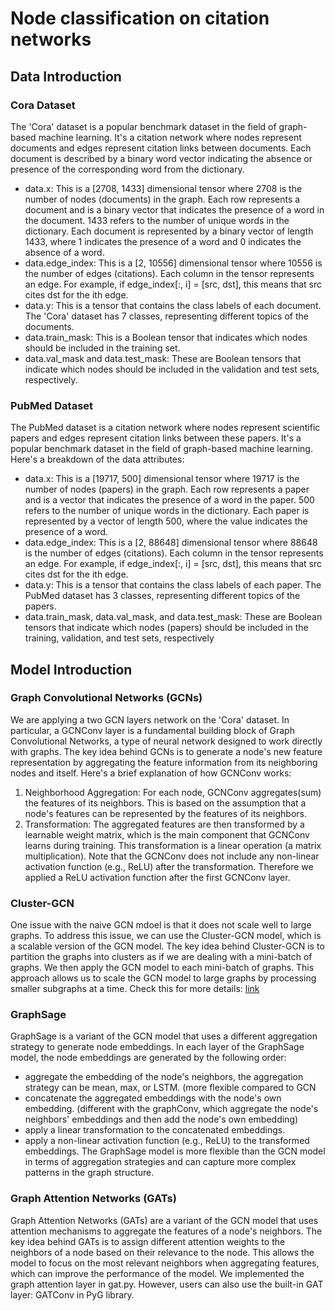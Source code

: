 # Node classification on citation networks

## Data Introduction

### Cora Dataset
The 'Cora' dataset is a popular benchmark dataset in the field of graph-based machine learning.
It's a citation network where nodes represent documents and edges represent citation links between documents.
Each document is described by a binary word vector indicating the absence or presence of the corresponding word
from the dictionary.

- data.x: This is a [2708, 1433] dimensional tensor where 2708 is the number of nodes (documents) in the graph. 
Each row represents a document and is a binary vector that indicates the presence of a word in the document. 1433 
refers to the number of unique words in the dictionary. Each document is represented by a binary vector of length 
1433, where 1 indicates the presence of a word and 0 indicates the absence of a word.
- data.edge_index: This is a [2, 10556] dimensional tensor where 10556 is the number of edges (citations). 
Each column in the tensor represents an edge. For example, if edge_index[:, i] = [src, dst], this means that src 
cites dst for the ith edge.
- data.y: This is a tensor that contains the class labels of each document. The 'Cora' dataset has 7 classes, 
representing different topics of the documents.
- data.train_mask: This is a Boolean tensor that indicates which nodes should be included in the training set.
- data.val_mask and data.test_mask: These are Boolean tensors that indicate which nodes should be included in the 
validation and test sets, respectively. 

### PubMed Dataset
The PubMed dataset is a citation network where nodes represent scientific papers and edges represent citation links between these papers. It's a popular benchmark dataset in the field of graph-based machine learning.  Here's a breakdown of the data attributes:  
- data.x: This is a [19717, 500] dimensional tensor where 19717 is the number of nodes (papers) in the graph. Each row represents a paper and is a vector that indicates the presence of a word in the paper. 500 refers to the number of unique words in the dictionary. Each paper is represented by a vector of length 500, where the value indicates the presence of a word.  
- data.edge_index: This is a [2, 88648] dimensional tensor where 88648 is the number of edges (citations). Each column in the tensor represents an edge. For example, if edge_index[:, i] = [src, dst], this means that src cites dst for the ith edge.  
- data.y: This is a tensor that contains the class labels of each paper. The PubMed dataset has 3 classes, representing different topics of the papers.  
- data.train_mask, data.val_mask, and data.test_mask: These are Boolean tensors that indicate which nodes (papers) should be included in the training, validation, and test sets, respectively

## Model Introduction
### Graph Convolutional Networks (GCNs)
We are applying a two GCN layers network on the 'Cora' dataset. In particular, a GCNConv layer is a fundamental building block of Graph Convolutional Networks, a type of neural network
designed to work directly with graphs. The key idea behind GCNs is to generate a node's new feature
representation by aggregating the feature information from its neighboring nodes and itself.
Here's a brief explanation of how GCNConv works:
1. Neighborhood Aggregation: For each node, GCNConv aggregates(sum) the features of its neighbors.
This is based on the assumption that a node's features can be represented by the features of its neighbors.
2. Transformation: The aggregated features are then transformed by a learnable weight matrix, which is the
main component that GCNConv learns during training. This transformation is a linear operation
(a matrix multiplication).
Note that the GCNConv does not include any non-linear activation function (e.g., ReLU) after the transformation. Therefore we applied a ReLU activation function after the first GCNConv layer.
### Cluster-GCN
One issue with the naive GCN mdoel is that it does not scale well to large graphs. To address this issue, we can use the Cluster-GCN model, which is a scalable version of the GCN model. 
The key idea behind Cluster-GCN is to partition the graphs into clusters as if we are dealing with a mini-batch of graphs. We then apply the GCN model to each mini-batch of graphs. 
This approach allows us to scale the GCN model to large graphs by processing smaller subgraphs at a time.
Check this for more details: [link](https://colab.research.google.com/drive/1XAjcjRHrSR_ypCk_feIWFbcBKyT4Lirs?usp=sharing#scrollTo=zWn5yzT0LOzH)
### GraphSage
GraphSage is a variant of the GCN model that uses a different aggregation strategy to generate node embeddings. In each layer of the GraphSage model, the node embeddings are generated by the following order:
- aggregate the embedding of the node's neighbors, the aggregation strategy can be mean, max, or LSTM. (more flexible compared to GCN
- concatenate the aggregated embeddings with the node's own embedding. (different with the graphConv, which aggregate the node's neighbors' embeddings and then add the node's own embedding)
- apply a linear transformation to the concatenated embeddings.
- apply a non-linear activation function (e.g., ReLU) to the transformed embeddings.
The GraphSage model is more flexible than the GCN model in terms of aggregation strategies and can capture more complex patterns in the graph structure.
### Graph Attention Networks (GATs)
Graph Attention Networks (GATs) are a variant of the GCN model that uses attention mechanisms to aggregate the features of a node's neighbors. The key idea behind GATs is to assign different attention weights to the neighbors of a node based on their relevance to the node. This allows the model to focus on the most relevant neighbors when aggregating features, which can improve the performance of the model.
We implemented the graph attention layer in gat.py. However, users can also use the built-in GAT layer: GATConv in PyG library.